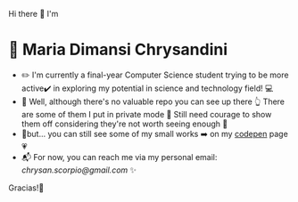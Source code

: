 Hi there 👋 I'm
# 👧 Maria Dimansi Chrysandini
- ✏️ I'm currently a final-year Computer Science student trying to be more active✔️ in exploring my potential in science and technology field! 💻
- 👀 Well, although there's no valuable repo you can see up there 👆 There are some of them I put in private mode 🔐 Still need courage to show them off considering they're not worth seeing enough 🙅
- 🍑but... you can still see some of my small works ➡️ on my [codepen](https://codepen.io/mdchrysan/) page💗
- 📬 For now, you can reach me via my personal email: _chrysan.scorpio@gmail.com_ ✨ 

Gracias!🎇

<!--**mdchrysan/mdchrysan** is a ✨ _special_ ✨ repository because its `README.md` (this file) appears on my GitHub profile. -->
